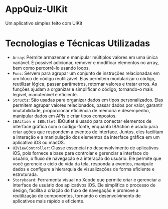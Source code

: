 # AppQuiz-UIKit
Um aplicativo simples feito com UIKit <br>
# Tecnologias e Técnicas Utilizadas<br>
- `Array`: Permite armazenar e manipular múltiplos valores em uma única variável. É possível adicionar, remover e modificar elementos no array, bem como percorrê-lo usando loops. 
- `Func`: Servem para agrupar um conjunto de instruções relacionadas em um bloco de código reutilizável. Elas permitem modularizar o código, reutilizar lógica, passar parâmetros, retornar valores e tratar erros. As funções ajudam a organizar e simplificar o código, tornando-o mais legível, manutenível e eficiente. 
- `Structs`: São usadas para organizar dados em tipos personalizados. Elas permitem agrupar valores relacionados, passar dados por valor, garantir imutabilidade, proporcionar eficiência de memória e desempenho, manipular dados em APIs e criar tipos compostos.
- `IBAction e IBOutlet`: IBOutlet é usado para conectar elementos de interface gráfica com o código-fonte, enquanto IBAction é usado para criar ações que respondem a eventos de interface. Juntos, eles facilitam a interação e a manipulação dos elementos da interface gráfica em um aplicativo iOS ou macOS.
- `UIViewController`: Classe essencial no desenvolvimento de aplicativos iOS, pois fornece a base para controlar e gerenciar a interface do usuário, o fluxo de navegação e a interação do usuário. Ele permite que você gerencie o ciclo de vida da tela, responda a eventos, manipule dados e configure a hierarquia de visualizações de forma eficiente e estruturada.
- `Storyboard`: Ferramenta visual no Xcode que permite criar e gerenciar a interface de usuário dos aplicativos iOS. Ele simplifica o processo de design, facilita a criação do fluxo de navegação e promove a reutilização de componentes, tornando o desenvolvimento de aplicativos mais rápido e eficiente.
